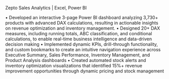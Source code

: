 Zepto Sales Analytics | Excel, Power BI    

•	Developed an interactive 3-page Power BI dashboard analyzing 3,730+ products with advanced DAX calculations, resulting in actionable insights on revenue optimization and inventory management.
•	Designed 20+ DAX measures, including running totals, ABC classification, and conditional calculations, to enable real-time business intelligence and data-driven decision making
•	Implemented dynamic KPIs, drill-through functionality, and custom bookmarks to create an intuitive navigation experience across Executive Summary, Sales Performance, Inventory Management, and Product Analysis dashboards
•	Created automated stock alerts and inventory optimization visualizations that identified 15%+ revenue improvement opportunities through dynamic pricing and stock management
